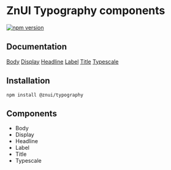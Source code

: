 # ZnUI Typography components
[![npm version](https://badge.fury.io/js/@znui%2Ftypography.svg)](https://badge.fury.io/js/@znui%2Ftypography)

## Documentation
[Body](https://ui.zation.ru/#/components/Body)
[Display](https://ui.zation.ru/#/components/Display)
[Headline](https://ui.zation.ru/#/components/Headline)
[Label](https://ui.zation.ru/#/components/Label)
[Title](https://ui.zation.ru/#/components/Title)
[Typescale](https://ui.zation.ru/#/components/Typescale)

## Installation

```
npm install @znui/typography
```

## Components
- Body
- Display
- Headline
- Label
- Title
- Typescale